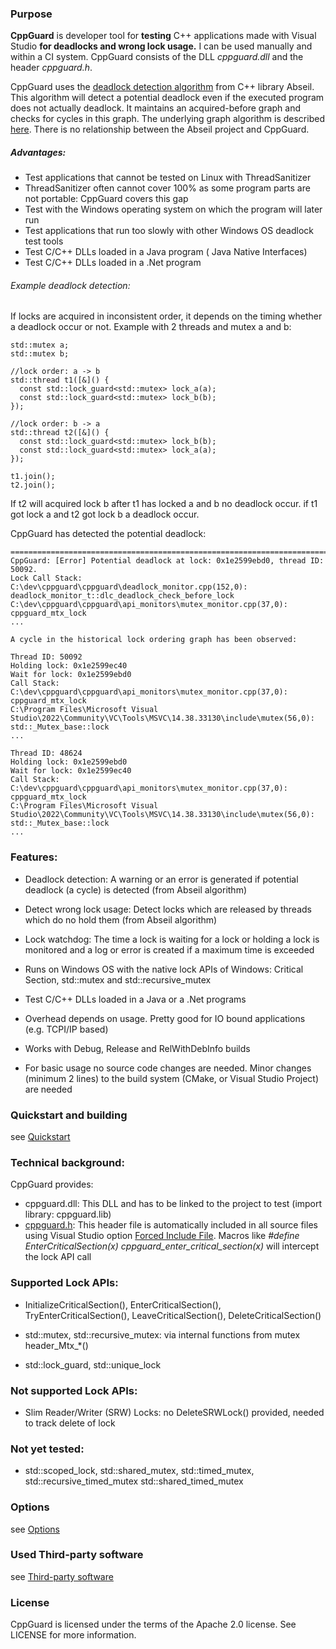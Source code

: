 ### Purpose

**CppGuard** is developer tool for **testing** C++  applications made with Visual Studio **for deadlocks and wrong lock usage.** I can be used manually and within a CI system. CppGuard consists of the DLL *cppguard.dll* and the header *cppguard.h*.

CppGuard uses the [deadlock detection algorithm](https://abseil.io/docs/cpp/guides/synchronization#deadlock-detection) from C++ library Abseil. This algorithm will detect a potential deadlock even if the executed program does not actually deadlock. It maintains an acquired-before graph and checks for cycles in this graph. The underlying graph algorithm is described [here](https://whileydave.com/2020/12/19/dynamic-cycle-detection-for-lock-ordering). There is no relationship between the Abseil project and CppGuard.  

##### Advantages:

- Test applications that cannot be tested on Linux with ThreadSanitizer
- ThreadSanitizer often cannot cover 100% as some program parts are not portable: CppGuard covers this gap
- Test with the Windows operating system on which the program will later run
- Test applications that run too slowly with other Windows OS deadlock test tools
- Test C/C++ DLLs loaded in a Java program ( Java Native Interfaces)
- Test C/C++ DLLs loaded in a .Net program

###### Example deadlock detection:

 If locks are acquired in inconsistent order, it depends on the timing whether a deadlock occur or not. Example with 2 threads and mutex a and b:  

```
std::mutex a;
std::mutex b;

//lock order: a -> b
std::thread t1([&]() {
  const std::lock_guard<std::mutex> lock_a(a);
  const std::lock_guard<std::mutex> lock_b(b);
});

//lock order: b -> a
std::thread t2([&]() {
  const std::lock_guard<std::mutex> lock_b(b);
  const std::lock_guard<std::mutex> lock_a(a);
});

t1.join();
t2.join();
```

If t2 will acquired lock b after t1 has locked a and b no deadlock occur.
if t1 got lock a and t2 got lock b a deadlock occur.


CppGuard has detected the potential deadlock:

```
==========================================================================================================
CppGuard: [Error] Potential deadlock at lock: 0x1e2599ebd0, thread ID: 50092.
Lock Call Stack:
C:\dev\cppguard\cppguard\deadlock_monitor.cpp(152,0): deadlock_monitor_t::dlc_deadlock_check_before_lock
C:\dev\cppguard\cppguard\api_monitors\mutex_monitor.cpp(37,0): cppguard_mtx_lock
...

A cycle in the historical lock ordering graph has been observed:

Thread ID: 50092
Holding lock: 0x1e2599ec40
Wait for lock: 0x1e2599ebd0
Call Stack:
C:\dev\cppguard\cppguard\api_monitors\mutex_monitor.cpp(37,0): cppguard_mtx_lock
C:\Program Files\Microsoft Visual Studio\2022\Community\VC\Tools\MSVC\14.38.33130\include\mutex(56,0): std::_Mutex_base::lock
...

Thread ID: 48624
Holding lock: 0x1e2599ebd0
Wait for lock: 0x1e2599ec40
Call Stack:
C:\dev\cppguard\cppguard\api_monitors\mutex_monitor.cpp(37,0): cppguard_mtx_lock
C:\Program Files\Microsoft Visual Studio\2022\Community\VC\Tools\MSVC\14.38.33130\include\mutex(56,0): std::_Mutex_base::lock
...
```

### Features:

-  Deadlock detection:  A warning or an error is generated if potential deadlock (a cycle) is detected (from Abseil algorithm)

-  Detect wrong lock usage: Detect locks which are released by threads which do no hold them (from Abseil algorithm)
-  Lock watchdog: The time a lock is waiting for a lock or holding a lock is monitored and a log or error is created if a maximum time is exceeded
-  Runs on Windows OS with the native lock APIs of Windows:  Critical Section, std::mutex and std::recursive_mutex
-  Test C/C++ DLLs loaded in a Java or a .Net  programs
-  Overhead depends on usage. Pretty good for IO bound applications (e.g.  TCPI/IP based)
-  Works with Debug, Release and RelWithDebInfo builds
-  For basic usage no source code changes are needed. Minor changes (minimum 2 lines) to the build system (CMake, or Visual Studio Project) are needed 

### Quickstart and building

see [Quickstart](docs/Quickstart.md)

### Technical background:

CppGuard provides:

- cppguard.dll: This DLL and has to be linked to the project to test (import library: cppguard.lib)
- [cppguard.h](cppguard/include/cppguard.h): This header file is automatically included in all source files using Visual Studio option [Forced Include File](https://learn.microsoft.com/en-us/cpp/build/reference/fi-name-forced-include-file?view=msvc-170).
  Macros like *#define EnterCriticalSection(x) cppguard_enter_critical_section(x)* will intercept the lock API call

### Supported Lock APIs:

-  InitializeCriticalSection(), EnterCriticalSection(), TryEnterCriticalSection(), LeaveCriticalSection(), DeleteCriticalSection()

- std::mutex, std::recursive_mutex: via internal functions from mutex header_Mtx_*()
- std::lock_guard, std::unique_lock

### Not supported Lock APIs:

- Slim Reader/Writer (SRW) Locks: no DeleteSRWLock() provided, needed to track delete of lock

### Not yet tested:

- std::scoped_lock, std::shared_mutex, std::timed_mutex, std::recursive_timed_mutex std::shared_timed_mutex

### Options

see [Options](docs/Options.md)

### Used Third-party software

see [Third-party software](docs/Third_party_software.md)

### License

CppGuard is licensed under the terms of the Apache 2.0 license. See LICENSE for more information.

